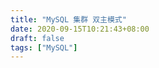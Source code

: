 ```yaml
---
title: "MySQL 集群 双主模式"
date: 2020-09-15T10:21:43+08:00
draft: false
tags: ["MySQL"]
---
```


​    

​    

​    

​    

​    

​    

​    

​    

​    